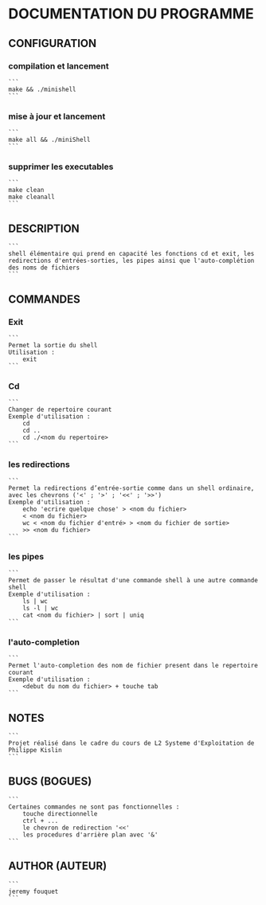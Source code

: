 
# DOCUMENTATION DU PROGRAMME

## CONFIGURATION
### compilation et lancement
    ```
    make && ./minishell
    ```
### mise à jour et lancement
    ```
    make all && ./miniShell
    ```

### supprimer les executables
    ```
    make clean
    make cleanall
    ```

## DESCRIPTION
    ```
    shell élémentaire qui prend en capacité les fonctions cd et exit, les redirections d'entrées-sorties, les pipes ainsi que l'auto-complétion des noms de fichiers
    ```

## COMMANDES
### Exit
    ```
    Permet la sortie du shell
    Utilisation :
        exit
    ```
### Cd
    ```
    Changer de repertoire courant
    Exemple d'utilisation :
        cd
        cd ..
        cd ./<nom du repertoire>
    ```
### les redirections
    ```
    Permet la redirections d’entrée-sortie comme dans un shell ordinaire, avec les chevrons ('<' ; '>' ; '<<' ; '>>')
    Exemple d'utilisation :
        echo 'ecrire quelque chose' > <nom du fichier>
        < <nom du fichier>
        wc < <nom du fichier d'entré> > <nom du fichier de sortie>
        >> <nom du fichier>
    ```
### les pipes
    ```
    Permet de passer le résultat d'une commande shell à une autre commande shell
    Exemple d'utilisation :
        ls | wc
        ls -l | wc
        cat <nom du fichier> | sort | uniq
    ```
### l'auto-completion
    ```
    Permet l'auto-completion des nom de fichier present dans le repertoire courant
    Exemple d'utilisation :
        <debut du nom du fichier> + touche tab
    ```

## NOTES
    ```
    Projet réalisé dans le cadre du cours de L2 Systeme d'Exploitation de Philippe Kislin
    ```

## BUGS (BOGUES)
    ```
    Certaines commandes ne sont pas fonctionnelles :
        touche directionnelle
        ctrl + ...
        le chevron de redirection '<<'
        les procedures d'arrière plan avec '&'
    ```

## AUTHOR (AUTEUR)
    ```
    jeremy fouquet
    ```
